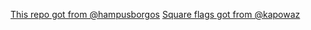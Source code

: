 [This repo got from @hampusborgos](https://github.com/hampusborgos/country-flags)
[Square flags got from @kapowaz](https://github.com/kapowaz/square-flags)
